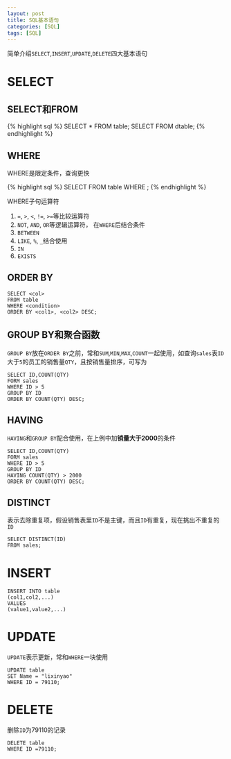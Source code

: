 ```yaml
---
layout: post
title: SQL基本语句
categories: [SQL]
tags: [SQL]
---
```


简单介绍`SELECT`,`INSERT`,`UPDATE`,`DELETE`四大基本语句

# SELECT

## SELECT和FROM

{% highlight sql %}
SELECT * FROM table;
SELECT <col> FROM dtable;
{% endhighlight %}

## WHERE

WHERE是限定条件，查询更快

{% highlight sql %}
SELECT <col> FROM table WHERE <restrictive condition>;
{% endhighlight %}

WHERE子句运算符

1. `=`, `>`, `<`, `!=`, `>=`等比较运算符
2. `NOT`, `AND`, `OR`等逻辑运算符， 在`WHERE`后结合条件
3. `BETWEEN`
4. `LIKE`, `%`, `_`结合使用
5. `IN`
6. `EXISTS`

## ORDER BY

	SELECT <col> 
	FROM table
	WHERE <condition>
	ORDER BY <col1>, <col2> DESC;

## GROUP BY和聚合函数

`GROUP BY`放在`ORDER BY`之前，常和`SUM`,`MIN`,`MAX`,`COUNT`一起使用，如查询`sales`表`ID`大于`5`的员工的销售量`QTY`，且按销售量排序，可写为

	SELECT ID,COUNT(QTY)
	FORM sales
	WHERE ID > 5
	GROUP BY ID
	ORDER BY COUNT(QTY) DESC;

## HAVING

`HAVING`和`GROUP BY`配合使用，在上例中加**销量大于2000**的条件

	SELECT ID,COUNT(QTY)
	FORM sales
	WHERE ID > 5
	GROUP BY ID
	HAVING COUNT(QTY) > 2000
	ORDER BY COUNT(QTY) DESC;

## DISTINCT

表示去除重复项，假设销售表里`ID`不是主键，而且`ID`有重复，现在挑出不重复的`ID`

	SELECT DISTINCT(ID)
	FROM sales;

# INSERT

	INSERT INTO table 
	(col1,col2,...)
	VALUES
	(value1,value2,...)

# UPDATE

`UPDATE`表示更新，常和`WHERE`一块使用

	UPDATE table
	SET Name = "lixinyao"
	WHERE ID = 79110;

# DELETE

删除`ID`为79110的记录

	DELETE table
	WHERE ID =79110;

	

	

	

